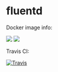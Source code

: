 # fluentd

Docker image info:

[![](https://images.microbadger.com/badges/version/dprotsenko/fluentd.svg)](https://microbadger.com/images/dprotsenko/fluentd)
[![](https://images.microbadger.com/badges/image/dprotsenko/fluentd.svg)](https://microbadger.com/images/dprotsenko/fluentd)

Travis CI:

[![Travis](https://img.shields.io/travis/USER/REPO.svg?style=flat-square)](https://travis-ci.org/protsenko/fluentd)
